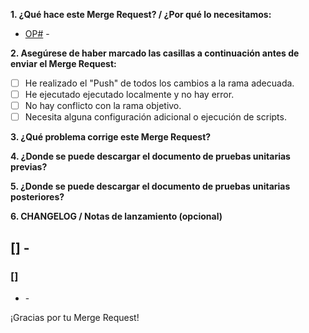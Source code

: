 **1. ¿Qué hace este Merge Request? / ¿Por qué lo necesitamos:**

- [OP#]() -

**2. Asegúrese de haber marcado las casillas a continuación antes de enviar el Merge Request:**

- [ ] He realizado el "Push" de todos los cambios a la rama adecuada.
- [ ] He ejecutado ejecutado localmente y no hay error.
- [ ] No hay conflicto con la rama objetivo.
- [ ] Necesita alguna configuración adicional o ejecución de scripts.

**3. ¿Qué problema corrige este Merge Request?**


**4. ¿Donde se puede descargar el documento de pruebas unitarias previas?**


**5. ¿Donde se puede descargar el documento de pruebas unitarias posteriores?**


**6. CHANGELOG / Notas de lanzamiento (opcional)**

## [] -

### []

- []() -

¡Gracias por tu Merge Request!
